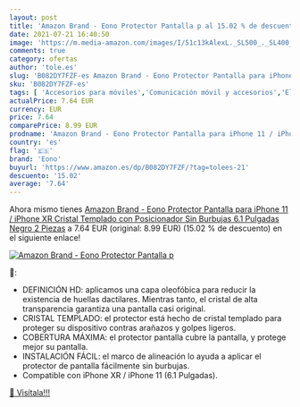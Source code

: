```yaml
---
layout: post
title: 'Amazon Brand - Eono Protector Pantalla p al 15.02 % de descuento'
date: 2021-07-21 16:40:50
image: 'https://m.media-amazon.com/images/I/51c13kAlexL._SL500_._SL400_.jpg'
comments: true
category: ofertas
author: 'tole.es'
slug: 'B082DY7FZF-es Amazon Brand - Eono Protector Pantalla para iPhone 11 /...'
sku: 'B082DY7FZF-es'
tags: [ 'Accesorios para móviles','Comunicación móvil y accesorios','Electrónica','Mantenimiento, cuidado y reparaciones de teléfonos móviles','Protectores de pantalla para móviles','eono','iphone', ]
actualPrice: 7.64 EUR
currency: EUR
price: 7.64
comparePrice: 8.99 EUR
prodname: 'Amazon Brand - Eono Protector Pantalla para iPhone 11 / iPhone XR Cristal Templado  con Posicionador  Sin Burbujas  6.1 Pulgadas  Negro  2 Piezas'
country: 'es'
flag: '🇪🇸'
brand: 'Eono'
buyurl: 'https://www.amazon.es/dp/B082DY7FZF/?tag=tolees-21'
descuento: '15.02'
average: '7.64'
---
```


Ahora mismo tienes [Amazon Brand - Eono Protector Pantalla para iPhone 11 / iPhone XR Cristal Templado  con Posicionador  Sin Burbujas  6.1 Pulgadas  Negro  2 Piezas](https://www.amazon.es/dp/B082DY7FZF/?tag=tolees-21) a 7.64 EUR (original: 8.99 EUR) (15.02 %  de descuento) en el siguiente enlace!

[![Amazon Brand - Eono Protector Pantalla p](https://m.media-amazon.com/images/I/51c13kAlexL._SL500_._SL400_.jpg)](https://www.amazon.es/dp/B082DY7FZF/?tag=tolees-21)

🔎:

- DEFINICIÓN HD: aplicamos una capa oleofóbica para reducir la existencia de huellas dactilares. Mientras tanto, el cristal de alta transparencia garantiza una pantalla casi original.
- CRISTAL TEMPLADO: el protector está hecho de cristal templado para proteger su dispositivo contras arañazos y golpes ligeros.
- COBERTURA MÁXIMA: el protector pantalla cubre la pantalla, y protege mejor su pantalla.
- INSTALACIÓN FÁCIL: el marco de alineación lo ayuda a aplicar el protector de pantalla fácilmente sin burbujas.
- Compatible con iPhone XR / iPhone 11 (6.1 Pulgadas).

[🛒 Visítala!!!](https://www.amazon.es/dp/B082DY7FZF/?tag=tolees-21)
